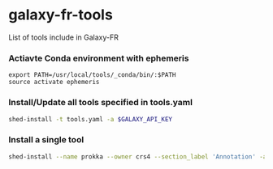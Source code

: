 # galaxy-fr-tools
List of tools include in Galaxy-FR


### Actiavte Conda environment with ephemeris
```
export PATH=/usr/local/tools/_conda/bin/:$PATH
source activate ephemeris
```

### Install/Update all tools specified in tools.yaml
```bash
shed-install -t tools.yaml -a $GALAXY_API_KEY
```

### Install a single tool
```bash
shed-install --name prokka --owner crs4 --section_label 'Annotation' -a $GALAXY_API_KEY
```

